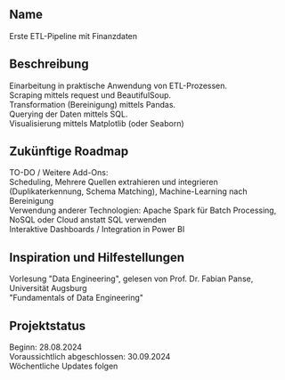 
## Name
Erste ETL-Pipeline mit Finanzdaten

## Beschreibung
Einarbeitung in praktische Anwendung von ETL-Prozessen.\
Scraping mittels request und BeautifulSoup.\
Transformation (Bereinigung) mittels Pandas.\
Querying der Daten mittels SQL.\
Visualisierung mittels Matplotlib (oder Seaborn)

## Zukünftige Roadmap
TO-DO / Weitere Add-Ons: \
Scheduling, Mehrere Quellen extrahieren und integrieren (Duplikaterkennung, Schema Matching), Machine-Learning nach Bereinigung \
Verwendung anderer Technologien: Apache Spark für Batch Processing, NoSQL oder Cloud anstatt SQL verwenden \
Interaktive Dashboards / Integration in Power BI 

## Inspiration und Hilfestellungen
Vorlesung "Data Engineering", gelesen von Prof. Dr. Fabian Panse, Universität Augsburg \
"Fundamentals of Data Engineering"

## Projektstatus
Beginn: 28.08.2024 \
Voraussichtlich abgeschlossen: 30.09.2024 \
Wöchentliche Updates folgen
